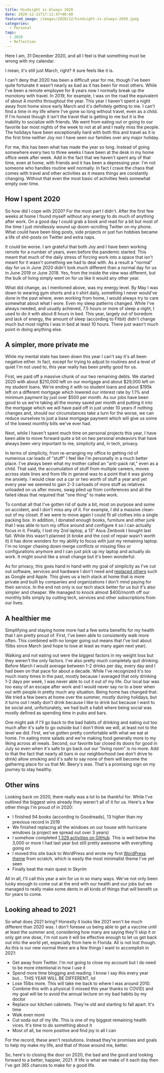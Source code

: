 ```yaml
---
title: Hindsight is Always 2020
date: 2020-12-31T17:11:47+00:00
featured_image: /images/2020/12/hindsight-is-always-2020.jpeg
categories:
  - Personal
tags:
  - 2020
  - Reflection
---
```


Here I am, 31 December 2020, and all I feel is that something must be wrong with my calendar.

I mean, it's still just March, right? It sure feels like it is.

I can't deny that 2020 has been a difficult year for me, though I've been quite fortunate it wasn't nearly as bad as it has been for most others. While I've been a remote employee for 8 years now I normally break up the monotony with travel. In 2019, for example, I was on the road the equivalent of about 4 months throughout the year. This year I haven't spent a night away from home since early March and it's definitely getting to me. I can't find a time in my life where I've gone so long without travel, even as a child.
If I'm honest though it isn't the travel that is getting to me but it is the inability to socialize with friends. We went from eating out or going to our favorite bar most nights of the week to not at all and I really miss the people. The holidays have been exceptionally hard with both this and travel as it is the first time neither Joy nor I have seen our families over any major holiday.

For me, this has been what has made the year so long. Instead of going somewhere every two to three weeks I have been at the desk in my home office week after week. Add in the fact that we haven't spent any of that time, even at home, with friends and it has been a depressing year. I'm not someone who handles routine well normally. In fact I crave the chaos that comes with travel and other activities as it means things are constantly changing. Without that even the most basic of activities feels somewhat empty over time.

## How I spent 2020

So how did I cope with 2020? For the most part I didn't. After the first few weeks at home I found myself without any energy to do much of anything after work. On a good day I could grab a book and read for a bit but most of the time I just mindlessly wound up doom-scrolling Twitter on my phone. What could have been blog posts, side projects or just fun hobbies became a life of shit-posts on Twitter and extra naps.

It could be worse. I am grateful that both Joy and I have been working remote for a number of years, even before the pandemic started. This meant that much of the daily stress of forcing work into a space that isn't meant for it wasn't something we had to deal with. As a result a "normal" day for us in June 2020 didn't look much different than a normal day for us in June 2019 or June 2018. Yes, from the inside the view was different, but the bulk of living simply went on for us like it would any other year.

What did change, as I mentioned above, was my energy level. By May I was down to wearing gym shorts and a t-shirt daily, something I never would've done in the past where, even working from home, I would always try to care somewhat about what I wore. Even my sleep patterns changed. While I've always needed, and usually achieved, 7.5 hours or more of sleep a night, I used to do it with about 8 hours in bed. This year, largely out of boredom and lack of energy, the amount of sleep (according to Fitbit) didn't change much but most nights I was in bed at least 10 hours. There just wasn't much point in doing anything else.

## A simpler, more private me

While my mental state has been down this year I can't say it's all been negative either. In fact, except for trying to adjust to routines and a level of quiet I'm not used to, this year really has been pretty good for us.

First, we paid off a massive chunk of our two remaining debts. We started 2020 with about $210,000 left on our mortgage and about $29,000 left on my student loans. We're ending it with no student loans and about $195k left on a different mortgage which lowered our interest rate by 1.1% and minimum payment by just over $500 per month. As our jobs have been good to us we're taking all the money saved per month and putting it into the mortgage which we will have paid off in just under 10 years if nothing changes and, should our circumstances take a turn for the worse, we can reduce ourselves to just a base mortgage payment which will give us some of the lowest monthly bills we've ever had.

Next, while I haven't spent much time on personal projects this year, I have been able to move forward quite a bit on two personal endeavors that have always been very important to me, simplicity and, in tech, privacy.

In terms of simplicity, from re-arranging my office to getting rid of numerous car loads of "stuff" I feel like I'm personally in a much better place. I've always been what my mother called an "anti-pack rat," even as a child. That said, the accumulation of stuff from multiple careers, moves across state lines and from life in general was to a point that it was giving me anxiety. I would clear out a car or two worth of stuff a year and yet every year we seemed to gain 2-3 carloads of more stuff as relatives unloaded on us after moves, swag piled up from conferences and all the failed ideas that required that "one thing" to make work.

To combat all that I've gotten rid of quite a bit, most on purpose and some on accident, and I don't miss any of it. For example, I did a massive clean-out of my closet. If we were to move again I could fit all clothes into a single packing box. In addition, I donated enough books, furniture and other junk that I was able to turn my office around and configure it so I can actually focus in it. Finally, I lost my 2nd laptop, a 13&#8243; Asus Zenbook I bought last fall. While this wasn't planned (it broke and the cost of repair wasn't worth it) it has done wonders for my ability to focus with just my remaining laptop. I'm no longer chasing down merge conflicts or missing files or configurations anymore and I can just pick up my laptop and actually do work. It might sound like a small change but it's been wonderful.

As for privacy, this goes hand in hand with my goal of simplicity as I've cut out software, services and hardware I don't need and [replaced others][1] such as Google and Apple. This gives us a tech stack at home that is more private and built by companies and organizations I don't mind paying for their service. In the end not only is our tech stack better for us but it's also simpler and cheaper. We managed to knock almost $400/month off our monthly bills simply by cutting tech, services and other subscriptions from our lives.

## A healthier me

Simplifying and staying home more had a few extra benefits for my health that I am pretty proud of. First, I've been able to consistently walk more often. This combined with no longer going out means that I've lost about 15lbs since March (and hope to lose at least as many again next year).

Walking and not eating out were the biggest factors in my weight loss but they weren't the only factors. I've also pretty much completely quit drinking. Before March I would average between 1-2 drinks per day, every day and I had been on that pace for about a decade. While I've recognized it's too much many times in the past, mostly because I averaged that only drinking 1-2 days per week, I was never able to cut it out of my life. Our local bar was too easy of an escape after work and I would never say no to a beer when out with people in pretty much any situation. Being home has changed that. We tried a few beers at home over the summer, mostly during holidays, but it turns out I really don't drink because I like to drink but because I want to be social and, unfortunately, we had built a habit where being social was mostly defined as spending time in pubs and bars.

One might ask if I'll go back to the bad habits of drinking and eating out too much after it's safe to go outside but I don't think we will, at least not to the level we did. First, we've gotten pretty comfortable with what we eat at home. I'm eating more salads and we're making food generally more to my liking across all meals. Second, our favorite bar closed its doors for good in July so even when it's safe to go back out our "living room" is no more. Add to that the fact that nearly all bars in our neighborhood (we don't drive to drink) allow smoking and it's safe to say none of them will become the gathering place for us that Mr. Beery's was. That's a promising sign on my journey to stay healthy.

## Other wins

Looking back on 2020, there really was a lot to be thankful for. While I've outlined the biggest wins already they weren't all of it for us. Here's a few other things I'm proud of in 2020:

* I finished 94 books (according to Goodreads), 13 higher than my previous record in 2019
* We finished replacing all the windows on our house with hurricane windows (a project we spread out over 3 years)
* I somehow completed [1,329 activities on GitHub](https://github.com/ChrisWiegman). This is well below the 3,000 or more I had last year but still pretty awesome with everything going on
* I moved this site back to WordPress and wrote my first [WordPress theme](https://github.com/ChrisWiegman/chriswiegman-theme) from scratch, which is easily the most minimalist theme I've yet seen
* Finally beat the main quest in Skyrim

All in all, I'll call this year a win for us in so many ways. We've not only been lucky enough to come out at the end with our health and our jobs but we managed to really make some dents in all kinds of things that will benefit us for years to come.

## Looking ahead to 2021

So what does 2021 bring? Honestly it looks like 2021 won't be much different than 2020 was. I don't foresee us being able to get a vaccine until at least the summer and, considering how many are saying they'll skip it or only get one dose, I'm not sure it will be effective enough to let us get back out into the world yet, especially from here in Florida. All is not lost though. As this is our new normal there are a few things I want to accomplish in 2021:

* Get away from Twitter. I'm not going to close my account but I do need to be more intentional in how I use it
* Spend more time blogging and reading. I know I say this every year but... THIS YEAR WILL BE DIFFERENT, lol
* Lose 15lbs more. This will take me back to where I was around 2010. Combine this with a physical (I missed this year thanks to COVID) and my goal will be to avoid the annual lecture on my bad habits by my doctor
* Replace our kitchen cabinets. They're old and starting to fall apart. It's time
* Walk even more
* Cut soda out of my life. This is one of my biggest remaining health vices. It's time to do something about it
* Most of all, be more positive and find joy in all I can

For the record, these aren't resolutions. Instead they're promises and goals to help my make my life, and that of those around me, better.

So, here's to closing the door on 2020, the bad and the good and looking forward to a better, happier, 2021. If life is what we make of it each day then I've got 365 chances to make for a good life.

 [1]: /2020/12/my-adventures-in-leaving-big-tech-a-status-update/